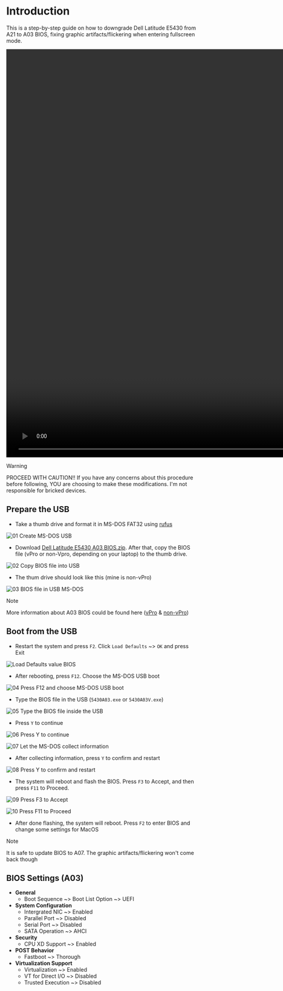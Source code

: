 # Introduction
This is a step-by-step guide on how to downgrade Dell Latitude E5430 from A21 to A03 BIOS, fixing graphic artifacts/flickering when entering fullscreen mode.

<video src="https://github.com/user-attachments/assets/eac22928-008e-4244-be02-058210d6261d" width="1920" height="1080"></video>

> [!WARNING]
> PROCEED WITH CAUTION!! If you have any concerns about this procedure before following, YOU are choosing to make these modifications. I'm not responsible for bricked devices.

## Prepare the USB
- Take a thumb drive and format it in MS-DOS FAT32 using [rufus](https://rufus.ie/)

![01  Create MS-DOS USB](https://github.com/user-attachments/assets/430ae67d-e52b-48e6-bed1-471ad6407458)

- Download [Dell Latitude E5430 A03 BIOS.zip](https://github.com/user-attachments/files/19036277/Dell.Latitude.E5430.A03.BIOS.zip). After that, copy the BIOS file (vPro or non-Vpro, depending on your laptop) to the thumb drive.

![02  Copy BIOS file into USB](https://github.com/user-attachments/assets/ff5f8e5b-03af-473a-a722-d3eef659e0a9)

- The thum drive should look like this (mine is non-vPro)

![03  BIOS file in USB MS-DOS](https://github.com/user-attachments/assets/47a640f9-e56f-4917-9e74-4753ddffd629)

> [!NOTE]
> More information about A03 BIOS could be found here ([vPro](https://www.dell.com/support/home/en-us/drivers/driversdetails?driverid=7pvyc&oscode=biosa&productcode=latitude-e5430) & [non-vPro](https://www.dell.com/support/home/en-us/drivers/driversdetails?driverid=c8y58&oscode=biosa&productcode=latitude-e5430))

## Boot from the USB
- Restart the system and press ``F2``. Click ``Load Defaults`` ~> ``OK`` and press Exit

![Load Defaults value BIOS](https://github.com/user-attachments/assets/c080774d-1f8c-4757-8e11-4057f9539aa4)

- After rebooting, press ``F12``. Choose the MS-DOS USB boot

![04  Press F12 and choose MS-DOS USB boot](https://github.com/user-attachments/assets/ad0c95ed-3197-4b45-b488-3a24fc73e321)

- Type the BIOS file in the USB (``5430A03.exe`` or ``5430A03V.exe``)

![05  Type the BIOS file inside the USB](https://github.com/user-attachments/assets/433c669c-cfce-49c3-b25e-18f20cd42828)

- Press ``Y`` to continue

![06  Press Y to continue](https://github.com/user-attachments/assets/7349cb94-e72d-480e-aef4-fbeed2c6ba56)

![07  Let the MS-DOS collect information](https://github.com/user-attachments/assets/6806270d-7999-4a96-bfa2-ed7abce8810d)

- After collecting information, press ``Y`` to confirm and restart

![08  Press Y to confirm and restart](https://github.com/user-attachments/assets/f6c5ccdd-9bcb-4f12-9d48-77118d2fb24e)

- The system will reboot and flash the BIOS. Press ``F3`` to Accept, and then press ``F11`` to Proceed.

![09  Press F3 to Accept](https://github.com/user-attachments/assets/d4647a6a-eedc-4efd-a5ec-13a2fc72e438)

![10  Press F11 to Proceed](https://github.com/user-attachments/assets/43376135-455f-4a3a-a866-89f4736404e7)

- After done flashing, the system will reboot. Press ``F2`` to enter BIOS and change some settings for MacOS

> [!NOTE]
> It is safe to update BIOS to A07. The graphic artifacts/flickering won't come back though

## BIOS Settings (A03)
- **General**
  - Boot Sequence ~> Boot List Option ~> UEFI
- **System Configuration**
  - Intergrated NIC ~> Enabled
  - Parallel Port ~> Disabled
  - Serial Port ~> Disabled
  - SATA Operation ~> AHCI
- **Security**
  - CPU XD Support ~> Enabled
- **POST Behavior**
  - Fastboot ~> Thorough
- **Virtualization Support**
  - Virtualization ~> Enabled
  - VT for Direct I/O ~> Disabled
  - Trusted Execution ~> Disabled


